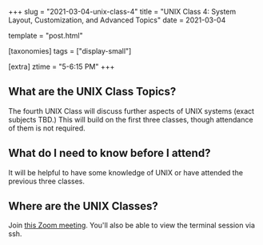 +++
slug = "2021-03-04-unix-class-4"
title = "UNIX Class 4: System Layout, Customization, and Advanced Topics"
date = 2021-03-04

template = "post.html"

[taxonomies]
tags = ["display-small"]

[extra]
ztime = "5-6:15 PM"
+++

<!-- more -->

## What are the UNIX Class Topics?

The fourth UNIX Class will discuss further aspects of UNIX systems (exact subjects TBD.) This will build on the first three classes, though attendance of them is not required.

## What do I need to know before I attend?

It will be helpful to have some knowledge of UNIX or have attended the previous three classes.

## Where are the UNIX Classes?
Join [this Zoom meeting](https://umn.zoom.us/j/94671188389). You'll also be able to view the terminal session via ssh.
